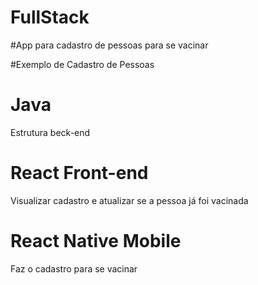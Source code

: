 # FullStack

#App para cadastro de pessoas para se vacinar

#Exemplo de Cadastro de Pessoas 
#
# Java
 Estrutura beck-end
#
# React Front-end
 Visualizar cadastro e atualizar se a pessoa já foi vacinada
# 
# React Native Mobile
 Faz o cadastro para se vacinar
